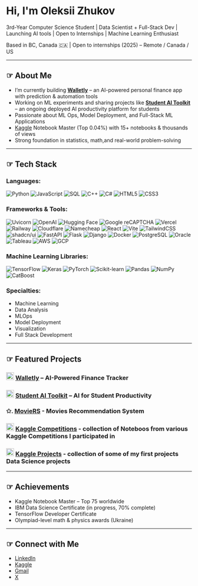 # Hi, I'm Oleksii Zhukov

3rd-Year Computer Science Student | Data Scientist + Full-Stack Dev | Launching AI tools | Open to Internships | Machine Learning Enthusiast

Based in BC, Canada 🇨🇦 | Open to internships (2025) – Remote / Canada / US

---

## ☞ About Me

-  I’m currently building [**Walletly**](https://github.com/Oleksiy-Zhukov/Walletly) – an AI-powered personal finance app with prediction & automation tools
-  Working on ML experiments and sharing projects like [**Student AI Toolkit**](https://github.com/Oleksiy-Zhukov/students-ai-toolkit) – an ongoing deployed AI productivity platform for students
-  Passionate about ML Ops, Model Deployment, and Full-Stack ML Applications
-  [Kaggle](https://www.kaggle.com/zhukovoleksiy) Notebook Master (Top 0.04%) with 15+ notebooks & thousands of views
-  Strong foundation in statistics, math,and real-world problem-solving 

---

## ☞ Tech Stack

### Languages:

![Python](https://img.shields.io/badge/python-3670A0?style=for-the-badge&logo=python&logoColor=ffdd54)
![JavaScript](https://img.shields.io/badge/javascript-%23323330.svg?style=for-the-badge&logo=javascript&logoColor=%23F7DF1E)
![SQL](https://img.shields.io/badge/sql-%23FED630.svg?style=for-the-badge&logo=mysql&logoColor=white)
![C++](https://img.shields.io/badge/c%2B%2B-%2300599C.svg?style=for-the-badge&logo=c%2B%2B&logoColor=white)
![C#](https://img.shields.io/badge/c%23-%23239120.svg?style=for-the-badge&logo=c-sharp&logoColor=white)
![HTML5](https://img.shields.io/badge/html5-%23E34F26.svg?style=for-the-badge&logo=html5&logoColor=white)
![CSS3](https://img.shields.io/badge/css3-%231572B6.svg?style=for-the-badge&logo=css3&logoColor=white)

### Frameworks & Tools:

![Uvicorn](https://img.shields.io/badge/uvicorn-F69220?style=for-the-badge&logo=uvicorn&logoColor=white)
![OpenAI](https://img.shields.io/badge/OpenAI-412991?style=for-the-badge&logo=openai&logoColor=white)
![Hugging Face](https://img.shields.io/badge/Hugging%20Face-yellow?style=for-the-badge&logo=huggingface&logoColor=black)
![Google reCAPTCHA](https://img.shields.io/badge/reCAPTCHA-4285F4?style=for-the-badge&logo=google&logoColor=white)
![Vercel](https://img.shields.io/badge/Vercel-000000?style=for-the-badge&logo=vercel&logoColor=white)
![Railway](https://img.shields.io/badge/Railway-111113?style=for-the-badge&logo=railway&logoColor=white)
![Cloudflare](https://img.shields.io/badge/Cloudflare-F38020?style=for-the-badge&logo=cloudflare&logoColor=white)
![Namecheap](https://img.shields.io/badge/Namecheap-E22424?style=for-the-badge&logo=namecheap&logoColor=white)
![React](https://img.shields.io/badge/react-%2320232a.svg?style=for-the-badge&logo=react&logoColor=%2361DAFB)
![Vite](https://img.shields.io/badge/vite-%23646CFF.svg?style=for-the-badge&logo=vite&logoColor=white)
![TailwindCSS](https://img.shields.io/badge/tailwindcss-%2338B2AC.svg?style=for-the-badge&logo=tailwind-css&logoColor=white)
![shadcn/ui](https://img.shields.io/badge/shadcn%2Fui-black?style=for-the-badge&logo=shadcn%2Fui&logoColor=white)
![FastAPI](https://img.shields.io/badge/FastAPI-005571?style=for-the-badge&logo=fastapi)
![Flask](https://img.shields.io/badge/flask-%23000.svg?style=for-the-badge&logo=flask&logoColor=white)
![Django](https://img.shields.io/badge/django-%23092E20.svg?style=for-the-badge&logo=django&logoColor=white)
![Docker](https://img.shields.io/badge/docker-%230db7ed.svg?style=for-the-badge&logo=docker&logoColor=white)
![PostgreSQL](https://img.shields.io/badge/PostgreSQL-%23316192.svg?style=for-the-badge&logo=postgresql&logoColor=white)
![Oracle](https://img.shields.io/badge/Oracle-F80000?style=for-the-badge&logo=oracle&logoColor=white)
![Tableau](https://img.shields.io/badge/Tableau-E97627?style=for-the-badge&logo=tableau&logoColor=white)
![AWS](https://img.shields.io/badge/AWS-%23FF9900.svg?style=for-the-badge&logo=amazon-aws&logoColor=white)
![GCP](https://img.shields.io/badge/GCP-4285F4?style=for-the-badge&logo=google-cloud&logoColor=white)

### Machine Learning Libraries:

![TensorFlow](https://img.shields.io/badge/TensorFlow-%23FF6F00.svg?style=for-the-badge&logo=TensorFlow&logoColor=white)
![Keras](https://img.shields.io/badge/Keras-%23D00000.svg?style=for-the-badge&logo=Keras&logoColor=white)
![PyTorch](https://img.shields.io/badge/PyTorch-%23EE4C2C.svg?style=for-the-badge&logo=pytorch&logoColor=white)
![Scikit-learn](https://img.shields.io/badge/scikit--learn-%23F7931E.svg?style=for-the-badge&logo=scikit-learn&logoColor=white)
![Pandas](https://img.shields.io/badge/Pandas-150458?style=for-the-badge&logo=pandas&logoColor=white)
![NumPy](https://img.shields.io/badge/NumPy-013243?style=for-the-badge&logo=numpy&logoColor=white)
![CatBoost](https://img.shields.io/badge/CatBoost-65B900?style=for-the-badge&logo=catboost&logoColor=white)

### Specialties:

- Machine Learning
- Data Analysis
- MLOps
- Model Deployment
- Visualization
- Full Stack Development

---

## ☞ Featured Projects

### <img width="21" height="21" alt="walletly_icon_refined" src="https://github.com/user-attachments/assets/5ec09817-4030-4c55-b88e-ca116c3094ca" /> [Walletly]() – AI-Powered Finance Tracker

### <img width="21" height="21" alt="studentsai_icon" src="https://github.com/user-attachments/assets/a96765dc-1c4c-43c7-a44d-a32b714bcb72" /> [Student AI Toolkit]() – AI for Student Productivity



### ✩.  [MovieRS](https://github.com/Oleksiy-Zhukov/MovieRS-Project) - Movies Recommendation System

### <img width="21" height="21" alt="kaggle" src="https://github.com/user-attachments/assets/c1a8253e-da07-4440-b369-bea974ec351c" /> [Kaggle Competitions](https://github.com/Oleksiy-Zhukov/Kaggle-Competitions) - collection of Noteboos from various Kaggle Competitions I participated in

### <img width="21" height="21" alt="kaggle" src="https://github.com/user-attachments/assets/c1a8253e-da07-4440-b369-bea974ec351c" /> [Kaggle Projects](https://github.com/Oleksiy-Zhukov/Kaggle-Projects) - collection of some of my first projects Data Science projects

---

## ☞ Achievements

-  Kaggle Notebook Master – Top 75 worldwide
-  IBM Data Science Certificate (in progress, 70% complete)
-  TensorFlow Developer Certificate 
-  Olympiad-level math & physics awards (Ukraine)

---

## ☞ Connect with Me

- [LinkedIn](https://www.linkedin.com/in/oleksiizhukov/)
- [Kaggle](https://www.kaggle.com/zhukovoleksiy)
- [Gmail](mailto:zhukov.oleksiy@gmail.com)
- [X](https://x.com/oleksii_zh)
